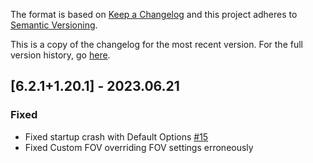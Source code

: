 The format is based on [Keep a Changelog](http://keepachangelog.com/en/1.0.0/) and this project adheres to [Semantic Versioning](http://semver.org/spec/v2.0.0.html).

This is a copy of the changelog for the most recent version. For the full version history, go [here](https://github.com/illusivesoulworks/customfov/blob/1.19.4/CHANGELOG.md).

## [6.2.1+1.20.1] - 2023.06.21
### Fixed
- Fixed startup crash with Default Options [#15](https://github.com/illusivesoulworks/customfov/issues/15)
- Fixed Custom FOV overriding FOV settings erroneously
